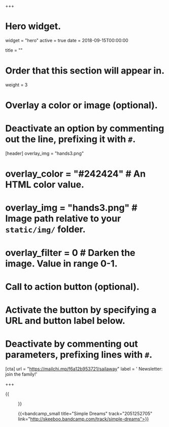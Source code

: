 +++
# Hero widget.
widget = "hero"
active = true
date = 2018-09-15T00:00:00

title = ""

# Order that this section will appear in.
weight = 3

# Overlay a color or image (optional).
#   Deactivate an option by commenting out the line, prefixing it with `#`.
[header]
overlay_img = "hands3.png"
#  overlay_color = "#242424"  # An HTML color value.
#  overlay_img = "hands3.png"  # Image path relative to your `static/img/` folder.
#  overlay_filter = 0  # Darken the image. Value in range 0-1.

# Call to action button (optional).
#   Activate the button by specifying a URL and button label below.
#   Deactivate by commenting out parameters, prefixing lines with `#`.

[cta]
url = "https://mailchi.mp/f6a12b953721/sailaway"
label = '<i class="fas fa-envelope"></i> Newsletter: join the family!'

+++


{{<figure src="/img/covers/SimpleDreams.jpg" width="320" link="https://distrokid.com/hyperfollow/skeeboo/fsTj" target="_blank">}}

{{<bandcamp_small title="Simple Dreams" track="2051252705" link="http://skeeboo.bandcamp.com/track/simple-dreams">}}
